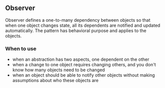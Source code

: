 

## Observer

Observer defines a one-to-many dependency between objects so that when one object 
changes state, all its dependents are notified and updated automatically. The pattern
has behavioral purpose and applies to the objects.

### When to use

* when an abstraction has two aspects, one dependent on the other
* when a change to one object requires changing others, and you don't know how many objects need to be changed
* when an object should be able to notify other objects without making assumptions about who these objects are
